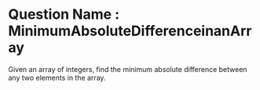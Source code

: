 # Question Name : MinimumAbsoluteDifferenceinanArray

Given an array of integers, find the minimum absolute difference between any two elements in the array.
